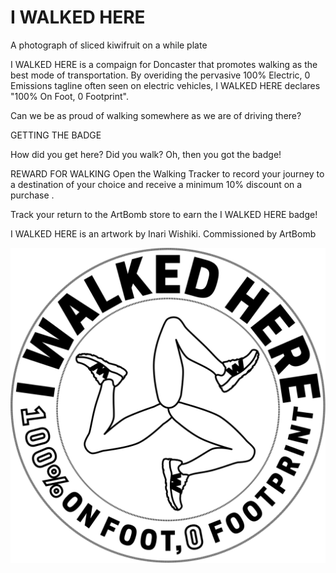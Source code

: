 # I WALKED HERE


A photograph of sliced kiwifruit on a while plate

I WALKED HERE is a compaign for Doncaster that promotes walking as the best mode of transportation. By overiding the pervasive 100% Electric, 0 Emissions tagline often seen on electric vehicles, I WALKED HERE declares "100% On Foot, 0 Footprint".

Can we be as proud of walking somewhere as we are of driving there?

GETTING THE BADGE

How did you get here? Did you walk? Oh, then you got the badge!

REWARD FOR WALKING Open the Walking Tracker to record your journey to a destination of your choice and receive a minimum 10% discount on a purchase .

Track your return to the ArtBomb store to earn the I WALKED HERE badge!



I WALKED HERE is an artwork by Inari Wishiki.
Commissioned by ArtBomb 


![logo](badge_man_final_amended_web.svg)

